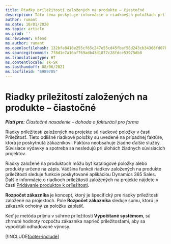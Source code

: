 ```yaml
---
title: Riadky príležitostí založených na produkte – čiastočné
description: Táto téma poskytuje informácie o riadkových položkách príležitostí založených na produktoch v Project Operations.
author: rumant
ms.date: 10/01/2020
ms.topic: article
ms.prod: ''
ms.reviewer: kfend
ms.author: rumant
ms.openlocfilehash: 132bfa8418e255cf65c247e55cd45fbaf58d243cb34368fd07bc4ade11bb243e
ms.sourcegitcommit: 7f8d1e7a16af769adb43d1877c28fdce53975db8
ms.translationtype: HT
ms.contentlocale: sk-SK
ms.lasthandoff: 08/06/2021
ms.locfileid: "6989705"
---
```

# <a name="product-based-opportunity-lines---lite"></a>Riadky príležitostí založených na produkte – čiastočné

_**Platí pre:** Čiastočné nasadenie – dohoda o fakturácii pro forma_

Riadky príležitostí založených na projekte sú riadkové položky v časti Príležitosť. Tieto odlišné riadkové položky sú uvedené na prípadnej faktúre, ktorá je poskytnutá zákazníkovi. Faktúra neobsahuje žiadne ďalšie služby. Súvisiace výdavky a spotreba sa nesledujú pri úlohách žiadnych súvisiacich projektov.

Riadky založené na produktoch môžu byť katalógové položky alebo produkty určené na zápis. Väčšina funkcií riadkov založených na produkte príležitosti sleduje funkcie poskytované aplikáciou Dynamics 365 Sales. Ďalšie informácie o riadkoch príležitostí založených na projekte nájdete v časti [Pridávanie produktov k príležitosti](/dynamics365/sales-enterprise/add-products-opportunity).

**Rozpočet zákazníka** je koncept, ktorý je špecifický pre riadky príležitostí založené na projektoch. Pole **Rozpočet zákazníka** sleduje sumu, ktorú je zákazník ochotný za položku zaplatiť.

Keď je metóda príjmu v súhrne príležitostí **Vypočítané systémom**, sú zhrnuté hodnoty rozpočtu zákazníka naprieč príležitosťami, aby sa vypočítali odhadované výnosy. 



[!INCLUDE[footer-include](../../includes/footer-banner.md)]